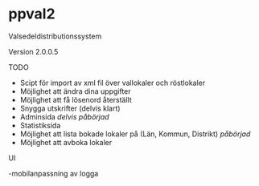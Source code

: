 # ppval2
Valsedeldistributionssystem

Version 2.0.0.5

TODO
- Scipt för import av xml fil över vallokaler och röstlokaler
- Möjlighet att ändra dina uppgifter
- Möjlighet att få lösenord återställt
- Snygga utskrifter (delvis klart)
- Adminsida *delvis påbörjad*
- Statistiksida
- Möjlighet att lista bokade lokaler på (Län, Kommun, Distrikt) *påbörjad*
- Möjlighet att avboka lokaler

UI


-mobilanpassning av logga
